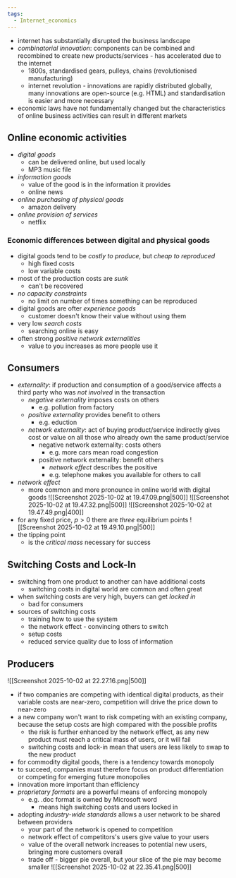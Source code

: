 ```yaml
---
tags:
  - Internet_economics
---
```

- internet has substantially disrupted the business landscape
- *combinatorial innovation*: components can be combined and recombined to create new products/services - has accelerated due to the internet
	- 1800s, standardised gears, pulleys, chains (revolutionised manufacturing)
	- internet revolution - innovations are rapidly distributed globally, many innovations are open-source (e.g. HTML) and standardisation is easier and more necessary
- economic laws have not fundamentally changed but the characteristics of online business activities can result in different markets
## Online economic activities
- *digital goods*
	- can be delivered online, but used locally 
	- MP3 music file
- *information goods*
	- value of the good is in the information it provides
	- online news
- *online purchasing of physical goods*
	- amazon delivery
- *online provision of services*
	- netflix
### Economic differences between digital and physical goods
- digital goods tend to be *costly to produce*, but *cheap to reproduced*
	- high fixed costs
	- low variable costs
- most of the production costs are *sunk*
	- can't be recovered
- *no capacity constraints*
	- no limit on number of times something can be reproduced 
- digital goods are ofter *experience goods*
	- customer doesn't know their value without using them
- very low *search costs*
	- searching online is easy
- often strong *positive network externalities*
	- value to you increases as more people use it
## Consumers
- *externality*: if production and consumption of a good/service affects a third party who was *not involved* in the transaction
	- *negative externality* imposes costs on others
		- e.g. pollution from factory
	- *positive externality* provides benefit to others
		- e.g. eduction 
	- *network externality*: act of buying product/service indirectly gives cost or value on all those who already own the same product/service
		- negative network externality: costs others
			- e.g. more cars mean road congestion
		- positive network externality: benefit others
			- *network effect* describes the positive
			- e.g. telephone makes you available for others to call
- *network effect*
	- more common and more pronounce in online world with digital goods
![[Screenshot 2025-10-02 at 19.47.09.png|500]]
![[Screenshot 2025-10-02 at 19.47.32.png|500]]
![[Screenshot 2025-10-02 at 19.47.49.png|400]]
- for any fixed price, $p > 0$ there are *three* equilibrium points
![[Screenshot 2025-10-02 at 19.49.10.png|500]]
- the tipping point
	- is the *critical mass* necessary for success
## Switching Costs and Lock-In
- switching from one product to another can have additional costs
	- switching costs in digital world are common and often great
- when switching costs are very high, buyers can get *locked in*
	- bad for consumers
- sources of switching costs
	- training how to use the system
	- the network effect - convincing others to switch
	- setup costs
	- reduced service quality due to loss of information
## Producers
![[Screenshot 2025-10-02 at 22.27.16.png|500]]
- if two companies are competing with identical digital products, as their variable costs are near-zero, competition will drive the price down to near-zero
- a new company won't want to risk competing with an existing company, because the setup costs are high compared with the possible profits
	- the risk is further enhanced by the network effect, as any new product must reach a critical mass of users, or it will fail
	- switching costs and lock-in mean that users are less likely to swap to the new product
- for commodity digital goods, there is a tendency towards monopoly 
- to succeed, companies must therefore focus on product differentiation or competing for emerging future monopolies
- innovation more important than efficiency
- *proprietary formats* are a powerful means of enforcing monopoly
	- e.g. .doc format is owned by Microsoft word
		- means high switching costs and users locked in
- adopting *industry-wide standards* allows a user network to be shared between providers
	- your part of the network is opened to competition
	- network effect of competitors's users give value to your users
	- value of the overall network increases to potential new users, bringing more customers overall
	- trade off - bigger pie overall, but your slice of the pie may become smaller
![[Screenshot 2025-10-02 at 22.35.41.png|500]]